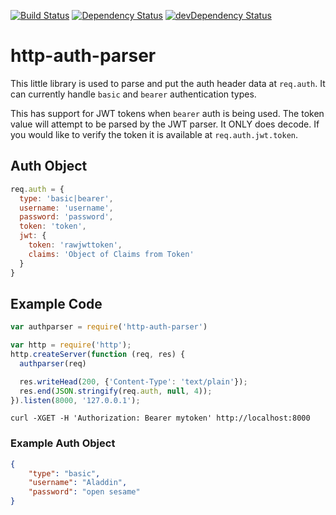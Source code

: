 [![Build Status](https://travis-ci.org/ekristen/http-auth-parser.svg)](https://travis-ci.org/ekristen/http-auth-parser) [![Dependency Status](https://david-dm.org/ekristen/http-auth-parser.svg)](https://david-dm.org/ekristen/http-auth-parser) [![devDependency Status](https://david-dm.org/ekristen/http-auth-parser/dev-status.svg)](https://david-dm.org/ekristen/http-auth-parser#info=devDependencies)

# http-auth-parser

This little library is used to parse and put the auth header data at `req.auth`. It can currently handle `basic` and `bearer` authentication types.

This has support for JWT tokens when `bearer` auth is being used. The token value will attempt to be parsed by the JWT parser. It ONLY does decode. If you would like to verify the token it is available at `req.auth.jwt.token`.

## Auth Object

```javascript
req.auth = {
  type: 'basic|bearer',
  username: 'username',
  password: 'password',
  token: 'token',
  jwt: {
    token: 'rawjwttoken',
    claims: 'Object of Claims from Token'
  }
}
```

## Example Code

```javascript
var authparser = require('http-auth-parser')

var http = require('http');
http.createServer(function (req, res) {
  authparser(req)

  res.writeHead(200, {'Content-Type': 'text/plain'});
  res.end(JSON.stringify(req.auth, null, 4));
}).listen(8000, '127.0.0.1');
```

`curl -XGET -H 'Authorization: Bearer mytoken' http://localhost:8000`

### Example Auth Object

```json
{
    "type": "basic",
    "username": "Aladdin",
    "password": "open sesame"
}
```
